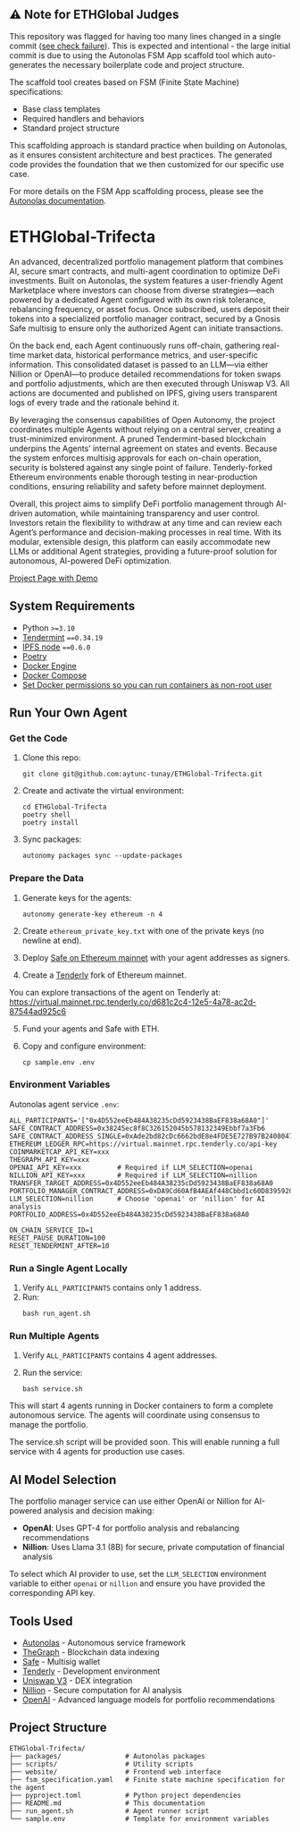 ## ⚠️ Note for ETHGlobal Judges

This repository was flagged for having too many lines changed in a single commit ([see check failure](https://github.com/aytunc-tunay/ETHGlobal-Trifecta/commit/339d06ea78545e4dfee002efa47e82f073e8c334)). This is expected and intentional - the large initial commit is due to using the Autonolas FSM App scaffold tool which auto-generates the necessary boilerplate code and project structure.

The scaffold tool creates based on FSM (Finite State Machine) specifications:
- Base class templates
- Required handlers and behaviors
- Standard project structure

This scaffolding approach is standard practice when building on Autonolas, as it ensures consistent architecture and best practices. The generated code provides the foundation that we then customized for our specific use case.

For more details on the FSM App scaffolding process, please see the [Autonolas documentation](https://docs.olas.network/open-autonomy/guides/code_fsm_app_skill/).



# ETHGlobal-Trifecta

An advanced, decentralized portfolio management platform that combines AI, secure smart contracts, and multi-agent coordination to optimize DeFi investments. Built on Autonolas, the system features a user-friendly Agent Marketplace where investors can choose from diverse strategies—each powered by a dedicated Agent configured with its own risk tolerance, rebalancing frequency, or asset focus. Once subscribed, users deposit their tokens into a specialized portfolio manager contract, secured by a Gnosis Safe multisig to ensure only the authorized Agent can initiate transactions.

On the back end, each Agent continuously runs off-chain, gathering real-time market data, historical performance metrics, and user-specific information. This consolidated dataset is passed to an LLM—via either Nillion or OpenAI—to produce detailed recommendations for token swaps and portfolio adjustments, which are then executed through Uniswap V3. All actions are documented and published on IPFS, giving users transparent logs of every trade and the rationale behind it.

By leveraging the consensus capabilities of Open Autonomy, the project coordinates multiple Agents without relying on a central server, creating a trust-minimized environment. A pruned Tendermint-based blockchain underpins the Agents’ internal agreement on states and events. Because the system enforces multisig approvals for each on-chain operation, security is bolstered against any single point of failure. Tenderly-forked Ethereum environments enable thorough testing in near-production conditions, ensuring reliability and safety before mainnet deployment.

Overall, this project aims to simplify DeFi portfolio management through AI-driven automation, while maintaining transparency and user control. Investors retain the flexibility to withdraw at any time and can review each Agent’s performance and decision-making processes in real time. With its modular, extensible design, this platform can easily accommodate new LLMs or additional Agent strategies, providing a future-proof solution for autonomous, AI-powered DeFi optimization.


[Project Page with Demo](https://ethglobal.com/showcase/ai-portfolio-maestro-xkhzf)


## System Requirements

- Python `>=3.10`
- [Tendermint](https://docs.tendermint.com/v0.34/introduction/install.html) `==0.34.19`
- [IPFS node](https://docs.ipfs.io/install/command-line/#official-distributions) `==0.6.0`
- [Poetry](https://python-poetry.org/docs/#installation)
- [Docker Engine](https://docs.docker.com/engine/install/)
- [Docker Compose](https://docs.docker.com/compose/install/)
- [Set Docker permissions so you can run containers as non-root user](https://docs.docker.com/engine/install/linux-postinstall/)

## Run Your Own Agent

### Get the Code

1. Clone this repo:
    ```
    git clone git@github.com:aytunc-tunay/ETHGlobal-Trifecta.git
    ```

2. Create and activate the virtual environment:
    ```
    cd ETHGlobal-Trifecta
    poetry shell
    poetry install
    ```

3. Sync packages:
    ```
    autonomy packages sync --update-packages
    ```

### Prepare the Data

1. Generate keys for the agents:
    ```
    autonomy generate-key ethereum -n 4
    ```

2. Create `ethereum_private_key.txt` with one of the private keys (no newline at end).

3. Deploy [Safe on Ethereum mainnet](https://app.safe.global/welcome) with your agent addresses as signers.

4. Create a [Tenderly](https://tenderly.co/) fork of Ethereum mainnet.

You can explore transactions of the agent on Tenderly at: https://virtual.mainnet.rpc.tenderly.co/d681c2c4-12e5-4a78-ac2d-87544ad925c6

5. Fund your agents and Safe with ETH.

6. Copy and configure environment:
    ```
    cp sample.env .env
    ```

### Environment Variables

Autonolas agent service `.env`:
```
ALL_PARTICIPANTS='["0x4D552eeEb484A38235cDd5923438BaEF838a68A0"]'
SAFE_CONTRACT_ADDRESS=0x38245ec8f8C326152045b578132349Ebbf7a3Fb6
SAFE_CONTRACT_ADDRESS_SINGLE=0xAde2bd82cDc6662bdE8e4FDE5E727B97B2408047
ETHEREUM_LEDGER_RPC=https://virtual.mainnet.rpc.tenderly.co/api-key
COINMARKETCAP_API_KEY=xxx
THEGRAPH_API_KEY=xxx
OPENAI_API_KEY=xxx         # Required if LLM_SELECTION=openai
NILLION_API_KEY=xxx        # Required if LLM_SELECTION=nillion
TRANSFER_TARGET_ADDRESS=0x4D552eeEb484A38235cDd5923438BaEF838a68A0
PORTFOLIO_MANAGER_CONTRACT_ADDRESS=0xDA9Cd60AfB4AEAf448Cbbd1c60D839592Cdbd43D
LLM_SELECTION=nillion      # Choose 'openai' or 'nillion' for AI analysis
PORTFOLIO_ADDRESS=0x4D552eeEb484A38235cDd5923438BaEF838a68A0

ON_CHAIN_SERVICE_ID=1
RESET_PAUSE_DURATION=100
RESET_TENDERMINT_AFTER=10
```

### Run a Single Agent Locally

1. Verify `ALL_PARTICIPANTS` contains only 1 address.
2. Run:
    ```
    bash run_agent.sh
    ```

### Run Multiple Agents

1. Verify `ALL_PARTICIPANTS` contains 4 agent addresses.

2. Run the service:
    ```
    bash service.sh
    ```

This will start 4 agents running in Docker containers to form a complete autonomous service. The agents will coordinate using consensus to manage the portfolio.

The service.sh script will be provided soon. This will enable running a full service with 4 agents for production use cases.

## AI Model Selection

The portfolio manager service can use either OpenAI or Nillion for AI-powered analysis and decision making:

- **OpenAI**: Uses GPT-4 for portfolio analysis and rebalancing recommendations
- **Nillion**: Uses Llama 3.1 (8B) for secure, private computation of financial analysis

To select which AI provider to use, set the `LLM_SELECTION` environment variable to either `openai` or `nillion` and ensure you have provided the corresponding API key.

## Tools Used

- [Autonolas](https://olas.network/) - Autonomous service framework
- [TheGraph](https://thegraph.com/) - Blockchain data indexing
- [Safe](https://app.safe.global/) - Multisig wallet
- [Tenderly](https://tenderly.co/) - Development environment
- [Uniswap V3](https://docs.uniswap.org/contracts/v3/reference/deployments/) - DEX integration
- [Nillion](https://docs.nillion.com/api/nilai/overview) - Secure computation for AI analysis
- [OpenAI](https://openai.com/) - Advanced language models for portfolio recommendations

## Project Structure

```
ETHGlobal-Trifecta/
├── packages/                # Autonolas packages
├── scripts/                 # Utility scripts
├── website/                 # Frontend web interface
├── fsm_specification.yaml   # Finite state machine specification for the agent
├── pyproject.toml           # Python project dependencies
├── README.md                # This documentation
├── run_agent.sh             # Agent runner script
└── sample.env               # Template for environment variables
```




